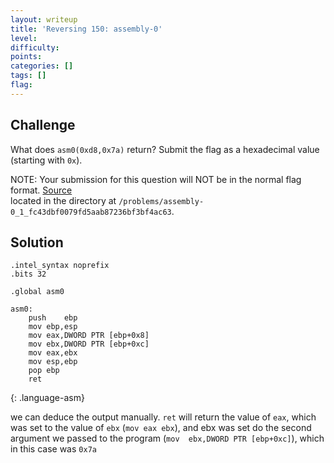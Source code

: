 ```yaml
---
layout: writeup
title: 'Reversing 150: assembly-0'
level: 
difficulty: 
points: 
categories: []
tags: []
flag: 
---
```

## Challenge

What does `asm0(0xd8,0x7a)` return? Submit the flag as a hexadecimal
value (starting with `0x`).

NOTE: Your submission for this question will NOT be in the normal flag
format. [Source](writeupfiles/intro_asm_rev.S)  
located in the directory at
`/problems/assembly-0_1_fc43dbf0079fd5aab87236bf3bf4ac63`.

## Solution

    .intel_syntax noprefix
    .bits 32
    
    .global asm0
    
    asm0:
    	push	ebp
    	mov	ebp,esp
    	mov	eax,DWORD PTR [ebp+0x8]
    	mov	ebx,DWORD PTR [ebp+0xc]
    	mov	eax,ebx
    	mov	esp,ebp
    	pop	ebp
    	ret
{: .language-asm}

we can deduce the output manually. `ret` will return the value of `eax`,
which was set to the value of `ebx` (`mov eax ebx`), and ebx was set do
the second argument we passed to the program (`mov	ebx,DWORD PTR
[ebp+0xc]`), which in this case was `0x7a`

